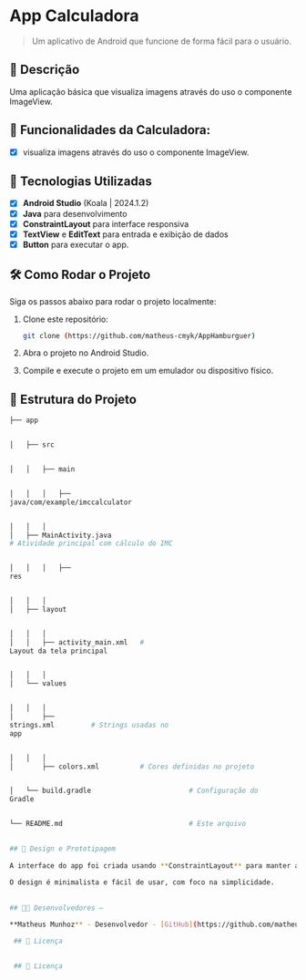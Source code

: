 # **App Calculadora**

> Um aplicativo de Android que funcione de forma fácil para o usuário.


## 📱 Descrição

Uma aplicação básica que visualiza imagens através
do uso o componente ImageView.


## 🔧 Funcionalidades da Calculadora: 

- [x] visualiza imagens através do uso o componente ImageView.

## 🚀 Tecnologias Utilizadas

- [x] **Android Studio** (Koala | 2024.1.2)
- [x] **Java** para desenvolvimento
- [x] **ConstraintLayout** para interface responsiva
- [x] **TextView** e **EditText** para entrada e exibição de dados
- [x] **Button**   para executar o app.

## 🛠️ Como Rodar o Projeto

Siga os passos abaixo para rodar o projeto localmente:

1. Clone este repositório:

    ```bash
    git clone (https://github.com/matheus-cmyk/AppHamburguer)

    ```

2. Abra o projeto no Android Studio.
3. Compile e execute o projeto em um emulador ou dispositivo físico.

## 📂 Estrutura do Projeto

```bash
├── app


│   ├── src


│   │   ├── main


│   │   │   ├──
java/com/example/imccalculator


│   │   │  
│   ├── MainActivity.java      
# Atividade principal com cálculo do IMC


│   │   │   ├──
res


│   │   │  
│   ├── layout


│   │   │  
│   │   ├── activity_main.xml   #
Layout da tela principal


│   │   │  
│   └── values


│   │   │  
│       ├──
strings.xml         # Strings usadas no
app


│   │   │  
│       ├── colors.xml          # Cores definidas no projeto


│   └── build.gradle                        # Configuração do
Gradle


└── README.md                               # Este arquivo

 
## 🎨 Design e Prototipagem
 
A interface do app foi criada usando **ConstraintLayout** para manter a responsividade em diferentes tamanhos de tela.
 
O design é minimalista e fácil de usar, com foco na simplicidade.
 
  
## 👨‍💻 Desenvolvedores –

**Matheus Munhoz** - Desenvolvedor - [GitHub](https://github.com/matheus-cmyk)

 ## 📄 Licença
 

 ## 📄 Licença
